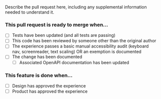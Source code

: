 Describe the pull request here, including any supplemental information needed to understand it.

### This pull request is ready to merge when...
- [ ] Tests have been updated (and all tests are passing)
- [ ] This code has been reviewed by someone other than the original author
- [ ] The experience passes a basic manual accessibility audit (keyboard nav, screenreader, text scaling) OR an exemption is documented
- [ ] The change has been documented
  - [ ] Associated OpenAPI documentation has been updated

### This feature is done when...
- [ ] Design has approved the experience
- [ ] Product has approved the experience
